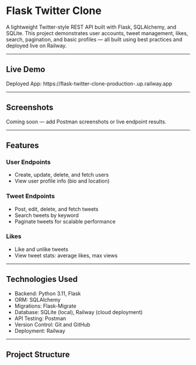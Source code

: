 # Flask Twitter Clone

A lightweight Twitter-style REST API built with Flask, SQLAlchemy, and SQLite. This project demonstrates user accounts, tweet management, likes, search, pagination, and basic profiles — all built using best practices and deployed live on Railway.

---

## Live Demo

Deployed App: https://flask-twitter-clone-production-<your-id>.up.railway.app

---

## Screenshots

Coming soon — add Postman screenshots or live endpoint results.

---

## Features

### User Endpoints
- Create, update, delete, and fetch users
- View user profile info (bio and location)

### Tweet Endpoints
- Post, edit, delete, and fetch tweets
- Search tweets by keyword
- Paginate tweets for scalable performance

### Likes
- Like and unlike tweets
- View tweet stats: average likes, max views

---

## Technologies Used

- Backend: Python 3.11, Flask
- ORM: SQLAlchemy
- Migrations: Flask-Migrate
- Database: SQLite (local), Railway (cloud deployment)
- API Testing: Postman
- Version Control: Git and GitHub
- Deployment: Railway

---

## Project Structure

